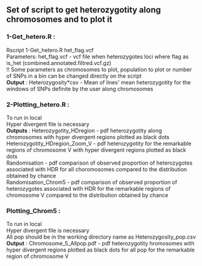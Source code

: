 ## Set of script to get heterozygotity along chromosomes and to plot it

### 1-Get_hetero.R :  
  Rscript 1-Get_hetero.R het_flag.vcf  
Parameters: het_flag.vcf - vcf file when heterozygotes loci where flag as is_het (combined.annotated.filtred.vcf.gz)  
            !! Some parameters as chromosomes to plot, population to plot or number of SNPs in a bin can be changed directly on the script  
**Output** : Heterozygosity*csv - Mean of lines' mean heterozygotity for the windows of SNPs definite by the user along chromosomes  

  
### 2-Plotting_hetero.R :  
  To run in local  
Hyper divergent file is necessary   
**Outputs** : Heterozygotity_HDregion - pdf heterozygotity along chromosomes with hyper divergent regions plotted as black dots  
          Heterozygotity_HDregion_Zoom_V - pdf heterozygotity for the remarkable regions of chromosome V with hyper divergent regions plotted as black dots  
          Randomisation - pdf comparison of observed proportion of heterozygotes associated with HDR for all choromosomes compared to the distribution obtained by chance   
          Randomisation_Chrom5 - pdf comparison of observed proportion of heterozygotes associated with HDR for the remarkable regions of chromosome V compared to the distribution obtained by chance   
  
### Plotting_Chrom5 :  
  To run in local  
Hyper divergent file is necessary  
All pop should be in the working directory name as Heterozygosity_pop.csv   
**Output** : Chromosome_5_Allpop.pdf - pdf heterozygotity hromosomes with hyper divergent regions plotted as black dots for all pop for the remarkable region of chromosome V  
